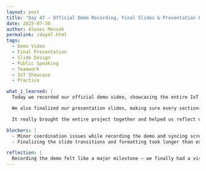 ```yaml
---
layout: post  
title: "Day 47 – Official Demo Recording, Final Slides & Presentation Practice"  
date: 2025-07-30  
author: Alexes Mensah  
permalink: /day47.html  
tags:
  - Demo Video
  - Final Presentation
  - Slide Design
  - Public Speaking
  - Teamwork
  - IoT Showcase
  - Practice

what_i_learned: |
  Today we recorded our official demo video, showcasing the entire IoT system — from sensor readings to real-time Firebase updates and frontend dashboard visualization. It was a great chance to walk through our work clearly and confidently, knowing everything was functioning as expected.

  We also finalized our presentation slides, making sure every section—from the problem statement to results—was concise, polished, and visually aligned with our message. After that, we dedicated time to rehearsing our final presentation as a team to refine our timing, transitions, and delivery.

  It really brought the entire project together and helped us reflect on how far we’ve come.

blockers: |
  - Minor coordination issues while recording the demo and syncing screen recordings with narration.
  - Finalizing the slide transitions and formatting took longer than expected.

reflection: |
  Recording the demo felt like a major milestone — we finally had a visual and verbal story to match the technical effort. Practicing the presentation helped build confidence and showed how well we understood our own system. It’s satisfying to see the full narrative of our project unfold, and tomorrow we’ll be ready to present it with pride.
---
```

